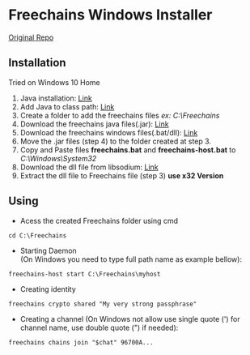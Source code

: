 # Freechains Windows Installer 

[Original Repo](https://github.com/Freechains/README) 

## Installation 

Tried on Windows 10 Home

1. Java installation: [Link](https://www.java.com/en/download/help/windows_manual_download.html)
2. Add Java to class path: [Link](https://docs.oracle.com/javase/tutorial/essential/environment/paths.html)
3. Create a folder to add the freechains files *ex: C:\Freechains*
4. Download the freechains java files(.jar): [Link](https://github.com/Freechains/README/releases/download/v0.8.6/freechains-v0.8.6.zip)
5. Download the freechains windows files(.bat/dll): [Link](https://github.com/brunocozendey/Freechains/tree/master/win_installer)
6. Move the .jar files (step 4) to the folder created at step 3. 
7. Copy and Paste files **freechains.bat** and **freechains-host.bat** to *C:\Windows\System32*
8. Download the dll file from libsodium: [Link](https://download.libsodium.org/libsodium/releases/)
9. Extract the dll file to Freechains file (step 3) **use x32 Version** 

## Using

- Acess the created Freechains folder using cmd 
```
cd C:\Freechains
```

- Starting Daemon  
(On Windows you need to type full path name as example bellow): 
```
freechains-host start C:\Freechains\myhost 
```
- Creating identity
```
freechains crypto shared "My very strong passphrase" 
```

- Creating a channel
(On Windows not allow use single quote (') for channel name, use double quote (") if needed):
```
freechains chains join "$chat" 96700A...
```
